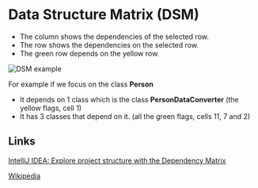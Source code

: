 # Data Structure Matrix (DSM)

- The column shows the dependencies of the selected row.
- The row shows the dependencies on the selected row.
- The green row depends on the yellow row.

![DSM example](images/DSM.png "DSM example")

For example if we focus on the class **Person**
- It depends on 1 class which is the class **PersonDataConverter** (the yellow flags, cell 1)
- It has 3 classes that depend on it. (all the green flags, cells 11, 7 and 2)


## Links
[IntelliJ IDEA: Explore project structure with the Dependency Matrix](https://www.youtube.com/watch?v=moi49_V_4g0)

[Wikipedia](https://en.wikipedia.org/wiki/Design_structure_matrix)